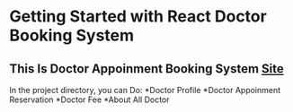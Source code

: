 # Getting Started with React Doctor Booking System

## This Is Doctor Appoinment Booking System [Site](https://doctor-react.netlify.app/)

In the project directory, you can Do:
*Doctor Profile
*Doctor Appoinment Reservation
*Doctor Fee
*About All Doctor
